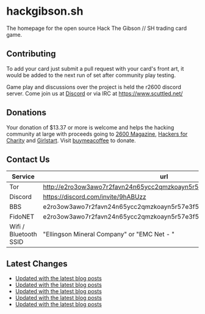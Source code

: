 # hackgibson.sh
The homepage for the open source Hack The Gibson // SH trading card game.


## Contributing

To add your card just submit a pull request with your card's front art, it would be added to the next run of set after community play testing.

Game play and discussions over the project is held the r2600 discord server. Come join us at [Discord](https://discord.com/invite/9hABUzz) or via IRC at https://www.scuttled.net/


## Donations

Your donation of $13.37 or more is welcome and helps the hacking community at large with proceeds going to [2600 Magazine](https://2600.com/), [Hackers for Charity](https://hackersforcharity.org) and [Girlstart](https://girlstart.org).  Visit [buymeacoffee](https://www.buymeacoffee.com/hackgibson.sh) to donate.


## Contact Us

Service | url
-|-
Tor | http://e2ro3ow3awo7r2favn24n65ycc2qmzkoayn5r57e3f56nvjwdcgg32ad.onion
Discord | https://discord.com/invite/9hABUzz
BBS | e2ro3ow3awo7r2favn24n65ycc2qmzkoayn5r57e3f56nvjwdcgg32ad.onion:23
FidoNET | e2ro3ow3awo7r2favn24n65ycc2qmzkoayn5r57e3f56nvjwdcgg32ad.onion:24554
Wifi / Bluetooth SSID | "Ellingson Mineral Company" or "EMC Net - <fidonet address>"

## Latest Changes
<!-- BLOG-POST-LIST:START -->
- [Updated with the latest blog posts](https://github.com/DFW2600/hackgibson.sh/commit/619034567b9ed6fdd277bd86f54fbabb5b7ae891)
- [Updated with the latest blog posts](https://github.com/DFW2600/hackgibson.sh/commit/0b5e97c98cfcab10e0d4e63af83381e6bb1588bc)
- [Updated with the latest blog posts](https://github.com/DFW2600/hackgibson.sh/commit/59a38bd3a269430051f9f696c4bb5aaa684066f1)
- [Updated with the latest blog posts](https://github.com/DFW2600/hackgibson.sh/commit/de16e7d19b6d8d699783ce689d7e6d8399917775)
- [Updated with the latest blog posts](https://github.com/DFW2600/hackgibson.sh/commit/9703b78105a856d26987644cfc9a136e58f17591)
<!-- BLOG-POST-LIST:END -->
